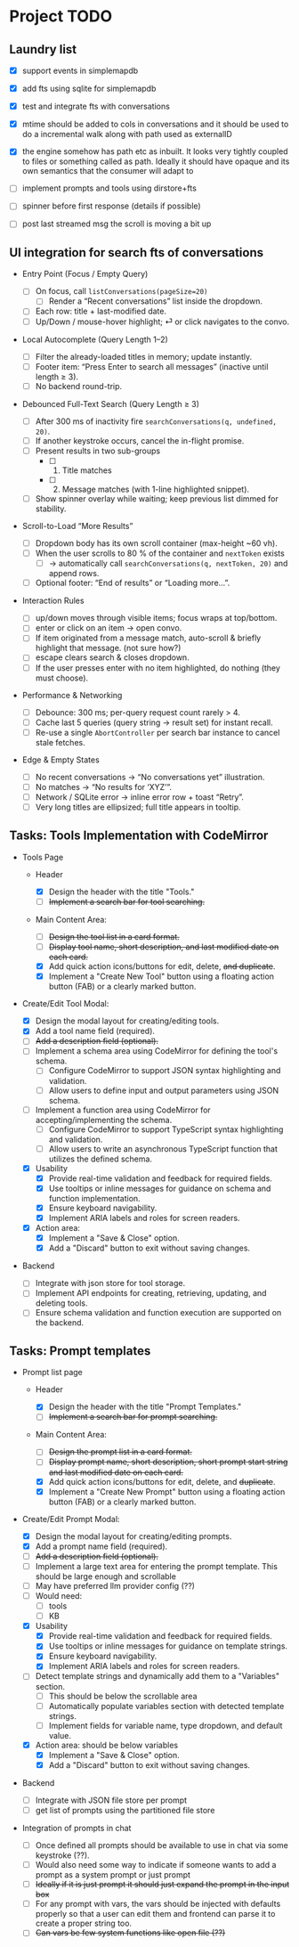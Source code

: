 # Project TODO

## Laundry list

- [x] support events in simplemapdb
- [x] add fts using sqlite for simplemapdb
- [x] test and integrate fts with conversations
- [x] mtime should be added to cols in conversations and it should be used to do a incremental walk along with path used as externalID
- [x] the engine somehow has path etc as inbuilt. It looks very tightly coupled to files or something called as path. Ideally it should have opaque and its own semantics that the consumer will adapt to

- [ ] implement prompts and tools using dirstore+fts
- [ ] spinner before first response (details if possible)
- [ ] post last streamed msg the scroll is moving a bit up

## UI integration for search fts of conversations

- Entry Point (Focus / Empty Query)

  - [ ] On focus, call `listConversations(pageSize=20)`
    - [ ] Render a “Recent conversations” list inside the dropdown.
  - [ ] Each row: title + last-modified date.
  - [ ] Up/Down / mouse-hover highlight; ⏎ or click navigates to the convo.

- Local Autocomplete (Query Length 1–2)

  - [ ] Filter the already-loaded titles in memory; update instantly.
  - [ ] Footer item: “Press Enter to search all messages” (inactive until length ≥ 3).
  - [ ] No backend round-trip.

- Debounced Full-Text Search (Query Length ≥ 3)

  - [ ] After 300 ms of inactivity fire `searchConversations(q, undefined, 20)`.
  - [ ] If another keystroke occurs, cancel the in-flight promise.
  - [ ] Present results in two sub-groups
    - [ ] 1. Title matches
    - [ ] 2. Message matches (with 1-line highlighted snippet).
  - [ ] Show spinner overlay while waiting; keep previous list dimmed for stability.

- Scroll-to-Load “More Results”

  - [ ] Dropdown body has its own scroll container (max-height ~60 vh).
  - [ ] When the user scrolls to 80 % of the container and `nextToken` exists
    - [ ] → automatically call `searchConversations(q, nextToken, 20)` and append rows.
  - [ ] Optional footer: “End of results” or “Loading more…”.

- Interaction Rules

  - [ ] up/down moves through visible items; focus wraps at top/bottom.
  - [ ] enter or click on an item → open convo.
  - [ ] If item originated from a message match, auto-scroll & briefly highlight that message. (not sure how?)
  - [ ] escape clears search & closes dropdown.
  - [ ] If the user presses enter with no item highlighted, do nothing (they must choose).

- Performance & Networking

  - [ ] Debounce: 300 ms; per-query request count rarely > 4.
  - [ ] Cache last 5 queries (query string → result set) for instant recall.
  - [ ] Re-use a single `AbortController` per search bar instance to cancel stale fetches.

- Edge & Empty States
  - [ ] No recent conversations → “No conversations yet” illustration.
  - [ ] No matches → “No results for ‘XYZ’”.
  - [ ] Network / SQLite error → inline error row + toast “Retry”.
  - [ ] Very long titles are ellipsized; full title appears in tooltip.

## Tasks: Tools Implementation with CodeMirror

- Tools Page

  - Header

    - [x] Design the header with the title "Tools."
    - [ ] ~~Implement a search bar for tool searching.~~

  - Main Content Area:

    - [ ] ~~Design the tool list in a card format.~~
    - [ ] ~~Display tool name, short description, and last modified date on each card.~~
    - [x] Add quick action icons/buttons for edit, delete, ~~and duplicate~~.
    - [x] Implement a "Create New Tool" button using a floating action button (FAB) or a clearly marked button.

- Create/Edit Tool Modal:

  - [x] Design the modal layout for creating/editing tools.
  - [x] Add a tool name field (required).
  - [ ] ~~Add a description field (optional).~~
  - [ ] Implement a schema area using CodeMirror for defining the tool's schema.
    - [ ] Configure CodeMirror to support JSON syntax highlighting and validation.
    - [ ] Allow users to define input and output parameters using JSON schema.
  - [ ] Implement a function area using CodeMirror for accepting/implementing the schema.
    - [ ] Configure CodeMirror to support TypeScript syntax highlighting and validation.
    - [ ] Allow users to write an asynchronous TypeScript function that utilizes the defined schema.
  - [x] Usability
    - [x] Provide real-time validation and feedback for required fields.
    - [x] Use tooltips or inline messages for guidance on schema and function implementation.
    - [x] Ensure keyboard navigability.
    - [x] Implement ARIA labels and roles for screen readers.
  - [x] Action area:
    - [x] Implement a "Save & Close" option.
    - [x] Add a "Discard" button to exit without saving changes.

- Backend

  - [ ] Integrate with json store for tool storage.
  - [ ] Implement API endpoints for creating, retrieving, updating, and deleting tools.
  - [ ] Ensure schema validation and function execution are supported on the backend.

## Tasks: Prompt templates

- Prompt list page

  - Header

    - [x] Design the header with the title "Prompt Templates."
    - [ ] ~~Implement a search bar for prompt searching.~~

  - Main Content Area:

    - [ ] ~~Design the prompt list in a card format.~~
    - [ ] ~~Display prompt name, short description, short prompt start string and last modified date on each card.~~
    - [x] Add quick action icons/buttons for edit, delete, and ~~duplicate~~.
    - [x] Implement a "Create New Prompt" button using a floating action button (FAB) or a clearly marked button.

- Create/Edit Prompt Modal:

  - [x] Design the modal layout for creating/editing prompts.
  - [x] Add a prompt name field (required).
  - [ ] ~~Add a description field (optional).~~
  - [ ] Implement a large text area for entering the prompt template. This should be large enough and scrollable
  - [ ] May have preferred llm provider config (??)
  - [ ] Would need:
    - [ ] tools
    - [ ] KB
  - [x] Usability
    - [x] Provide real-time validation and feedback for required fields.
    - [x] Use tooltips or inline messages for guidance on template strings.
    - [x] Ensure keyboard navigability.
    - [x] Implement ARIA labels and roles for screen readers.
  - [ ] Detect template strings and dynamically add them to a "Variables" section.
    - [ ] This should be below the scrollable area
    - [ ] Automatically populate variables section with detected template strings.
    - [ ] Implement fields for variable name, type dropdown, and default value.
  - [x] Action area: should be below variables
    - [x] Implement a "Save & Close" option.
    - [x] Add a "Discard" button to exit without saving changes.

- Backend

  - [ ] Integrate with JSON file store per prompt
  - [ ] get list of prompts using the partitioned file store

- Integration of prompts in chat
  - [ ] Once defined all prompts should be available to use in chat via some keystroke (??).
  - [ ] Would also need some way to indicate if someone wants to add a prompt as a system prompt or just prompt
  - [ ] ~~Ideally if it is just prompt it should just expand the prompt in the input box~~
  - [ ] For any prompt with vars, the vars should be injected with defaults properly so that a user can edit them and frontend can parse it to create a proper string too.
  - [ ] ~~Can vars be few system functions like open file (??)~~
